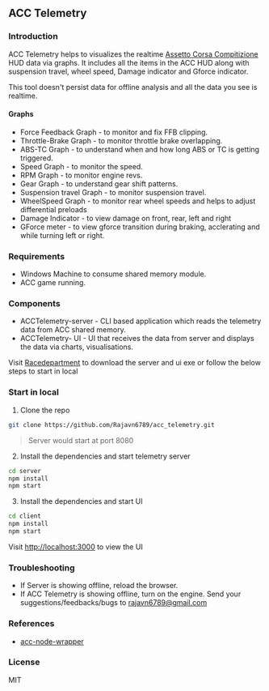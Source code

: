 ## ACC Telemetry
### Introduction
ACC Telemetry helps to visualizes the realtime [Assetto Corsa Compitizione](https://www.assettocorsa.it/competizione/) HUD data via graphs. It includes all the items in the ACC HUD along with suspension travel, wheel speed, Damage indicator and Gforce indicator.

This tool doesn't persist data for offline analysis and all the data you see is realtime.

#### Graphs
- Force Feedback Graph -  to monitor and fix FFB clipping.
- Throttle-Brake Graph - to monitor throttle brake overlapping.
- ABS-TC Graph -  to understand when and how long ABS or TC is getting triggered.
- Speed Graph -  to monitor the speed.
- RPM Graph -  to monitor engine revs.
- Gear Graph -  to understand gear shift patterns.
- Suspension travel Graph - to monitor suspension travel.
- WheelSpeed Graph - to monitor rear wheel speeds and helps to adjust differential preloads
- Damage Indicator - to view damage on front, rear, left and right
- GForce meter - to view gforce transition during braking, acclerating and while turning left or right.

### Requirements
- Windows Machine to consume shared memory module.
- ACC game running.

### Components
- ACCTelemetry-server - CLI based application which reads the telemetry data from ACC shared memory.
- ACCTelemetry- UI - UI that receives the data from server and displays the data via charts, visualisations.

Visit [Racedepartment](https://www.racedepartment.com/downloads/acc-telemetry.48871) to download the server and ui exe or follow the below steps to start in local

### Start in local
1. Clone the repo
```sh
git clone https://github.com/Rajavn6789/acc_telemetry.git
```
> Server would start at port 8080
2. Install the dependencies and start telemetry server
```sh
cd server
npm install
npm start
```

3. Install the dependencies and start UI
```sh
cd client
npm install
npm start
```
Visit [http://localhost:3000](http://localhost:3000) to view the UI



### Troubleshooting
- If Server is showing offline, reload the browser.
- If ACC Telemetry is showing offline, turn on the engine.
Send your suggestions/feedbacks/bugs to rajavn6789@gmail.com

### References 
- [acc-node-wrapper](https://github.com/FynniX/acc-node-wrapper)

### License
MIT

